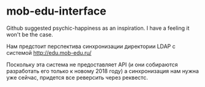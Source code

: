 # mob-edu-interface
Github suggested psychic-happiness as an inspiration. I have a feeling it won't be the case.

Нам предстоит перспектива синхронизации директории LDAP с системой http://edu.mob-edu.ru/

Поскольку эта система не предоставляет API (и они собираются разработать его только к новому 2018 году) а синхронизация нам нужна уже сейчас, придется все реверсить через реквестс.
